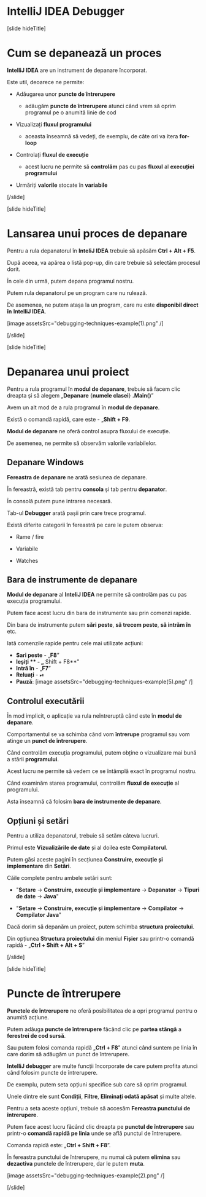 # IntelliJ IDEA Debugger

[slide hideTitle]

# Cum se depanează un proces

**IntelliJ IDEA** are un instrument de depanare încorporat.

Este util, deoarece ne permite:

- Adăugarea unor **puncte de întrerupere**
    - adăugăm **puncte de întrerupere** atunci când vrem să oprim programul pe o anumită linie de cod

- Vizualizați **fluxul programului**
    - aceasta înseamnă să vedeți, de exemplu, de câte ori va itera **for-loop**

- Controlați **fluxul de execuție**
    - acest lucru ne permite să **controlăm** pas cu pas **fluxul** al **execuției programului**
- Urmăriți **valorile** stocate în **variabile**

[/slide]

[slide hideTitle]

# Lansarea unui proces de depanare

Pentru a rula depanatorul în **InteliJ IDEA** trebuie să apăsăm **Ctrl + Alt + F5**.

După aceea, va apărea o listă pop-up, din care trebuie să selectăm procesul dorit.

În cele din urmă, putem depana programul nostru.

Putem rula depanatorul pe un program care nu rulează.

De asemenea, ne putem atașa la un program, care nu este **disponibil direct în** **IntelliJ IDEA**.

[image assetsSrc="debugging-techniques-example(1).png" /]


[/slide]


[slide hideTitle]
# Depanarea unui proiect

Pentru a rula programul în **modul de depanare**, trebuie să facem clic dreapta și să alegem „**Depanare** \{**numele clasei**\} **.Main()**”

Avem un alt mod de a rula programul în **modul de depanare**.

Există o comandă rapidă, care este - „**Shift + F9**.

**Modul de depanare** ne oferă control asupra fluxului de execuție.

De asemenea, ne permite să observăm valorile variabilelor.


## Depanare Windows

**Fereastra de depanare** ne arată sesiunea de depanare.

În fereastră, există tab pentru **consola** și tab pentru **depanator**.

În consolă putem pune intrarea necesară.
 
Tab-ul **Debugger** arată pașii prin care trece programul.

Există diferite categorii în fereastră pe care le putem observa:

- Rame / fire

- Variabile

- Watches

## Bara de instrumente de depanare

**Modul de depanare** al **InteliJ IDEA** ne permite să controlăm pas cu pas execuția programului.

Putem face acest lucru din bara de instrumente sau prin comenzi rapide.

Din bara de instrumente putem **sări peste**, **să trecem peste**, **să intrăm în** etc.

Iată comenzile rapide pentru cele mai utilizate acțiuni:

- **Sari peste** - „**F8**”
- **Ieșiți ** - „** Shift + F8**”
- **Intră în** - „**F7**”
- **Reluați** - ⏯
- **Pauză**: [image assetsSrc="debugging-techniques-example(5).png" /]

## Controlul executării

În mod implicit, o aplicație va rula neîntreruptă când este în **modul de depanare**.

Comportamentul se va schimba când vom **întrerupe** programul sau vom atinge un **punct de întrerupere**.

Când controlăm execuția programului, putem obține o vizualizare mai bună a stării **programului**.

Acest lucru ne permite să vedem ce se întâmplă exact în programul nostru.

Când examinăm starea programului, controlăm **fluxul de execuție** al programului.

Asta înseamnă că folosim **bara de instrumente de depanare**.

## Opțiuni și setări

Pentru a utiliza depanatorul, trebuie să setăm câteva lucruri.

Primul este **Vizualizările de date** și al doilea este **Compilatorul**.

Putem găsi aceste pagini în secțiunea **Construire, execuție și implementare** din **Setări**.

Căile complete pentru ambele setări sunt:
 
- "**Setare** \-\> **Construire, execuție și implementare** \-\> **Depanator** \-\> **Tipuri de date** \-\> **Java**"

- "**Setare** \-\> **Construire, execuție și implementare** \-\> **Compilator** \-\> **Compilator Java**"

Dacă dorim să depanăm un proiect, putem schimba **structura proiectului**.

Din opțiunea **Structura proiectului** din meniul **Fișier** sau printr-o comandă rapidă - „**Ctrl + Shift + Alt + S**”

[/slide]

[slide hideTitle]

# Puncte de întrerupere

**Punctele de întrerupere** ne oferă posibilitatea de a opri programul pentru o anumită acțiune.

Putem adăuga **puncte de întrerupere** făcând clic pe **partea stângă** a **ferestrei de cod sursă**.

Sau putem folosi comanda rapidă „**Ctrl + F8**” atunci când suntem pe linia în care dorim să adăugăm un punct de întrerupere.

**IntelliJ debugger** are multe funcții încorporate de care putem profita atunci când folosim puncte de întrerupere.

De exemplu, putem seta opțiuni specifice sub care să oprim programul.

Unele dintre ele sunt **Condiții**, **Filtre**, **Eliminați odată apăsat** și multe altele.

Pentru a seta aceste opțiuni, trebuie să accesăm **Fereastra punctului de întrerupere**.

Putem face acest lucru făcând clic dreapta pe **punctul de întrerupere** sau printr-o **comandă rapidă pe linia** unde se află punctul de întrerupere.

Comanda rapidă este: „**Ctrl + Shift + F8**”.

În fereastra punctului de întrerupere, nu numai că putem **elimina** sau **dezactiva** punctele de întrerupere, dar le putem **muta**.

[image assetsSrc="debugging-techniques-example(2).png" /]

[/slide]